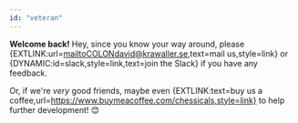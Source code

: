 ```yaml
---
id: "veteran"
---
```


**Welcome back!** Hey, since you know your way around, please {EXTLINK:url=mailtoCOLONdavid@krawaller.se,text=mail us,style=link} or {DYNAMIC:id=slack,style=link,text=join the Slack} if you have any feedback.

Or, if we're *very* good friends, maybe even {EXTLINK:text=buy us a coffee,url=https://www.buymeacoffee.com/chessicals,style=link} to help further development! 😊
